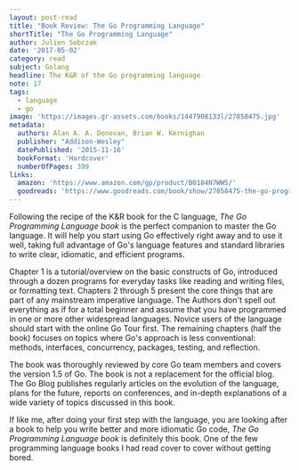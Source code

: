 ```yaml
---
layout: post-read
title: "Book Review: The Go Programming Language"
shortTitle: "The Go Programming Language"
author: Julien Sobczak
date: '2017-05-02'
category: read
subject: Golang
headline: The K&R of the Go programming language
note: 17
tags:
  - language
  - go
image: 'https://images.gr-assets.com/books/1447908133l/27858475.jpg'
metadata:
  authors: Alan A. A. Donovan, Brian W. Kernighan
  publisher: "Addison-Wesley"
  datePublished: '2015-11-16'
  bookFormat: 'Hardcover'
  numberOfPages: 399
links:
  amazon: 'https://www.amazon.com/gp/product/B0184N7WWS/'
  goodreads: 'https://www.goodreads.com/book/show/27858475-the-go-programming-language'
---
```


Following the recipe of the K&R book for the C language, *The Go Programming Language book* is the perfect companion to master the Go language. It will help you start using Go effectively right away and to use it well, taking full advantage of Go's language features and standard libraries to write clear, idiomatic, and efficient programs.

Chapter 1 is a tutorial/overview on the basic constructs of Go, introduced through a dozen programs for everyday tasks like reading and writing files, or formatting text. Chapters 2 through 5 present the core things that are part of any mainstream imperative language. The Authors don't spell out everything as if for a total beginner and assume that you have programmed in one or more other widespread languages. Novice users of the language should start with the online Go Tour first. The remaining chapters (half the book) focuses on topics where Go's approach is less conventional: methods, interfaces, concurrency, packages, testing, and reflection.

The book was thoroughly reviewed by core Go team members and covers the version 1.5 of Go. The book is not a replacement for the official blog. The Go Blog publishes regularly articles on the evolution of the language, plans for the future, reports on conferences, and in-depth explanations of a wide variety of topics discussed in this book.

If like me, after doing your first step with the language, you are looking after a book to help you write better and more idiomatic Go code, *The Go Programming Language book* is definitely this book. One of the few programming language books I had read cover to cover without getting bored.

